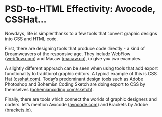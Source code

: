 PSD-to-HTML Effectivity: Avocode, CSSHat…
=========================================

Nowdays, life is simpler thanks to a few tools that convert graphic designs into
CSS and HTML code.

First, there are designing tools that produce code directly - a kind of
Dreamweavers of the responsive age. They include WebFlow
([webflow.com](https://webflow.com/)) and Macaw
([macaw.co](http://macaw.co)), to give you two examples.

A slightly different approach can be seen when using tools that add export
functionality to traditional graphic editors. A typical example of this is CSS
Hat ([csshat.com](https://csshat.com/)). Today’s predominant design tools such
as Adobe Photoshop and Bohemian Coding Sketch are doing export to CSS by
themselves ([bohemiancoding.com/sketch](http://bohemiancoding.com/sketch/)).

Finally, there are tools which connect the worlds of graphic designers and
coders. let’s mention Avocode ([avocode.com](http://avocode.com/)) and
Brackets by Adobe ([brackets.io](http://brackets.io/)).
